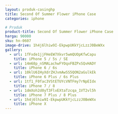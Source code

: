 ```yaml
---
layout: produk-casinghp
title: Second Of Summer Flower iPhone Case
categories: iphone

# Produk
product-title: Second Of Summer Flower iPhone Case
harga: 90000
sku: hn-0607
image-drive: 1h4j6lhiw9I-EkpwpUKkYjcLzzJ0BeWXx
gallery:
  - url: 1fFxde1jjFHeEW7Xkvr5wmQUOpKfwCapu
    title: iPhone 5 / 5s / SE
  - url: 14m68p_nSMALachwFYOqxFBZPxSQvHADY
    title: iPhone 6 / 6s
  - url: 10klU6IHyXdrZHJvmAwSS5QON2aGulkEk
    title: iPhone 6 Plus / 6s Plus
  - url: 1tf1_F0fac3VStETUYcVNTFmy7rNpEIdx
    title: iPhone 7 / 8
  - url: 1dmXoh2d0yT3FlvEXtaTzcqa_1VT2vl5h
    title: iPhone 7 Plus / 8 Plus
  - url: 1h4j6lhiw9I-EkpwpUKkYjcLzzJ0BeWXx
    title: iPhone X
---
```


